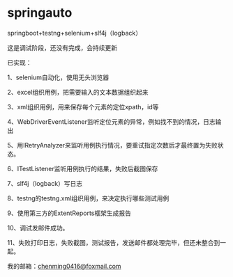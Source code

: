 # springauto
springboot+testng+selenium+slf4j（logback）

这是调试阶段，还没有完成，会持续更新

已实现：

1、selenium自动化，使用无头浏览器

2、excel组织用例，把需要输入的文本数据组织起来

3、xml组织用例，用来保存每个元素的定位xpath，id等

4、WebDriverEventListener监听定位元素的异常，例如找不到的情况，日志输出

5、用IRetryAnalyzer来监听用例执行情况，要重试指定次数后才最终置为失败状态。

6、ITestListener监听用例执行的结果，失败后截图保存

7、slf4j（logback）写日志

8、testng的testng.xml组织用例，来决定执行哪些测试用例

9、使用第三方的ExtentReports框架生成报告

10、调试发邮件成功。

11、失败打印日志，失败截图，测试报告，发送邮件都处理完毕，但还未整合到一起。




我的邮箱：chenming0416@foxmail.com

